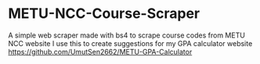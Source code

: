 # METU-NCC-Course-Scraper
 A simple web scraper made with bs4 to scrape course codes from METU NCC website
 I use this to create suggestions for my GPA calculator website https://github.com/UmutSen2662/METU-GPA-Calculator
